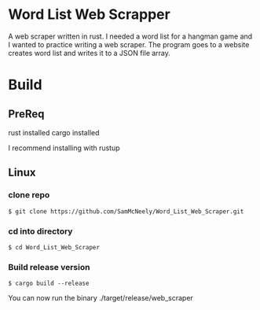 # Word List Web Scrapper
A web scraper written in rust. I needed a word list for a hangman game and I
wanted to practice writing a web scraper. The program goes to a website
creates word list and writes it to a JSON file array.

# Build
## PreReq
rust installed
cargo installed

I recommend installing with rustup

## Linux 
### clone repo
```
$ git clone https://github.com/SamMcNeely/Word_List_Web_Scraper.git
```
### cd into directory

```
$ cd Word_List_Web_Scraper
```

### Build release version

```
$ cargo build --release
```

You can now run the binary
./target/release/web_scraper






